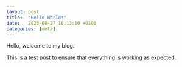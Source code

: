 ```yaml
---
layout: post
title:  "Hello World!"
date:   2023-08-27 16:13:10 +0100
categories: [meta]
---
```

Hello, welcome to my blog.

This is a test post to ensure that everything is working as expected.

